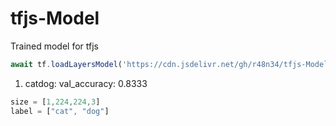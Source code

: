 # tfjs-Model
Trained model for tfjs  

```javascript
await tf.loadLayersModel('https://cdn.jsdelivr.net/gh/r48n34/tfjs-Model/<file-name>/model.json')
```

1. catdog: val_accuracy: 0.8333  
```javascript
size = [1,224,224,3]
label = ["cat", "dog"]
```
   

